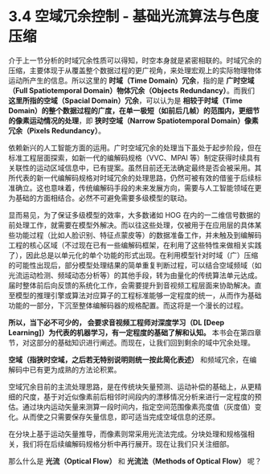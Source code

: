 
# 3.4 空域冗余控制 - 基础光流算法与色度压缩

介于上一节分析的时域冗余性质可以得知，时空本身就是紧密相联的。时域冗余的压缩，主要体现于从覆盖整个数据过程的更广视角，来处理宏观上的实际物理物体运动所产生的信息。所以这里的 **时域（Time Domain）冗余**，指的是 **广时空域（Full Spatiotemporal Domain）物体冗余（Objects Redundancy）**。而我们 **这里所指的空域（Spacial Domain）冗余**，可以认为是 **相较于时域（Time Domain）的整个数据过程的广度，在单一极短（如前后几帧）的范围内，更细节的像素运动情况的处理**，即 **狭时空域（Narrow Spatiotemporal Domain）像素冗余（Pixels Redundancy）**。

依赖新兴的人工智能方面的运用。广时空域冗余的处理当下虽处于起步阶段，但在标准工程层面探索，如新一代的编解码规格（VVC、MPAI 等）制定获得时续具有关联性的运动区域信息中，已有提案。虽然目前还无法确定最终是否会被采用。其所代表的新一代编解码规格对时域冗余的处理思路，仍然可被有效的借鉴于后续标准确立。这也意味着，传统编解码手段的未来发展方向，需要与人工智能领域在更为基础的方面相结合。必然不可避免需要多级模型的联动。

显而易见，为了保证多级模型的效率，大多数诸如 HOG 在内的一二维信号数据的前处理工作，就需要在模型外解决。而以往这些处理，仅被用于在应用层的具体某些功能过程（比如人脸识别、特征点蒙皮等）的数据准备工作，并未触及到编解码工程的核心区域（不过现在已有一些编解码框架，在利用了这些特性来做相关实践了），因此总是以单元化的单个功能的形式出现。在利用模型针对时域（广）压缩的可能性出现后，部分模型处理结果的简单重复判断过程，可以结合空域频域（如光流运动检测、频域动态分析等）的其他手段，转为由量化的传统算法单元达成。届时整体前后向反馈的系统化工作，会需要提升到音视频工程层面来协助解决。直至模型的推理引擎或算法对应算子的工程标准能够一定程度的统一，从而作为基础功能的一部分，下沉至整体编解码器的规格配置。而这将是一个漫长的过程。

**所以，当下必不可少的， 会要求音视频工程师对深度学习（DL [Deep Learning]）为代表的机器学习，有一定程度的基础了解和认知。** 本书会在第四章节，对这部分的基础知识进行阐述。而现在，让我们回到剩余的域中冗余处理。

**空域（指狭时空域，之后若无特别说明则统一按此简化表述）** 和频域冗余，在编解码中已有更为成熟的方法论积累。

空域冗余目前的主流处理思路，是在传统块矢量预测、运动补偿的基础上，从更精细的尺度，基于对近似像素前后相邻时间段内的漂移情况分析来进行一定程度的预估。通过块内运动矢量来测算一段时间内，指定空间范围像素亮度值（灰度值）变化。从而使之只需要保存矢量信息，即可适当完成空域信息的还原。

在分块上基于运动矢量推导，而像素则常采用光流法完成。分块处理和规格强相关，我们将在后续编解码规格分析中再行展开。现在让我们只关注细部。

那么什么是 **光流（Optical Flow）** 和 **光流法（Methods of Optical Flow）** 呢？


[ref]: References_3.md